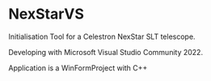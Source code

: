 # NexStarVS
Initialisation Tool for a Celestron NexStar SLT telescope.

Developing with Microsoft Visual Studio Community 2022.

Application is a WinFormProject with C++

